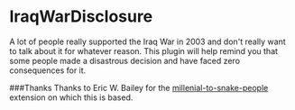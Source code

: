 # IraqWarDisclosure
A lot of people really supported the Iraq War in 2003 and don't really want to talk about it for whatever reason. This plugin will help remind you that some people made a disastrous decision and have faced zero consequences for it.

###Thanks
Thanks to Eric W. Bailey for the [millenial-to-snake-people](https://github.com/ericwbailey/millennials-to-snake-people) extension on which this is based.
